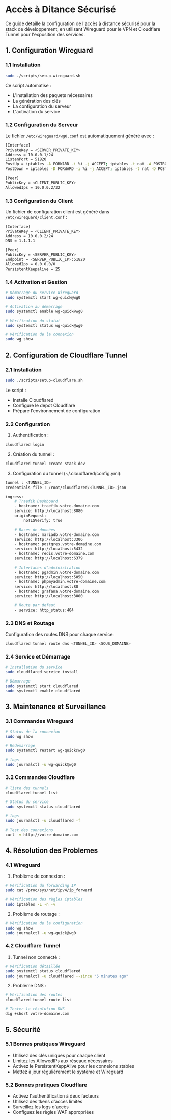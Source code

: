 # Accès à Ditance Sécurisé

Ce guide détaille la configuration de l'accès à distance sécurisé pour la stack de développement, en utilisant Wireguard pour le VPN et Cloudflare Tunnel pour l'exposition des services.

## 1. Configuration Wireguard

### 1.1 Installation

```bash
sudo ./scripts/setup-wireguard.sh
```

Ce script automatise :
- L'installation des paquets nécessaires
- La génération des clés
- La configuration du serveur
- L'activation du service

### 1.2 Configuration du Serveur

Le fichier `/etc/wireguard/wg0.conf` est automatiquement généré avec :

```bash
[Interface]
PrivateKey = <SERVER_PRIVATE_KEY>
Address = 10.0.0.1/24
ListenPort = 51820
PostUp = iptables -A FORWARD -i %i -j ACCEPT; iptables -t nat -A POSTROUTING -o eth0 -j MASQUERADE
PostDown = iptables -D FORWARD -i %i -j ACCEPT; iptables -t nat -D POSTROUTING -o eth0 -j MASQUERADE

[Peer]
PublicKey = <CLIENT_PUBLIC_KEY>
AllowedIps = 10.0.0.2/32
```

### 1.3 Configuration du Client

Un fichier de configuration client est généré dans `/etc/wireguard/client.conf` :

```bash
[Interface]
PrivateKey = <CLIENT_PRIVATE_KEY>
Address = 10.0.0.2/24
DNS = 1.1.1.1

[Peer]
PublicKey = <SERVER_PUBLIC_KEY>
Endpoint = <SERVER_PUBLIC_IP>:51820
AllowedIps = 0.0.0.0/0
PersistentKeepalive = 25
```

### 1.4 Activation et Gestion

```bash
# Démarrage du service Wireguard
sudo systemctl start wg-quick@wg0

# Activation au démarrage
sudo systemctl enable wg-quick@wg0

# Vérification du statut
sudo systemctl status wg-quick@wg0

# Vérification de la connexion
sudo wg show
```

## 2. Configuration de Cloudflare Tunnel

### 2.1 Installation

```bash
sudo ./scripts/setup-cloudflare.sh
```

Le script :
- Installe Cloudflared
- Configure le depot Cloudflare
- Prépare l'environnement de configuration

### 2.2 Configuration

1. Authentification :
```bash
cloudflared login
```
2. Création du tunnel :
```bash
cloudflared tunnel create stack-dev
```
3. Configuration du tunnel (~/.cloudflared/config.yml):
```bash
tunnel : <TUNNEL_ID>
credentials-file : /root/cloudflared/<TUNNEL_ID>.json

ingress:
    # Traefik Dashboard
    - hostname: traefik.votre-domaine.com
    service: http://localhost:8080
    originRequest:
        noTLSVerify: true
    
    # Bases de données
    - hostname: mariadb.votre-domaine.com
    service: http://localhost:3306
    - hostname: postgres.votre-domaine.com
    service: http://localhost:5432
    - hostname: redis.votre-domaine.com
    service: http://localhost:6379

    # Interfaces d'administration
    - hostname: pgadmin.votre-domaine.com
    service: http://localhost:5050
    - hostname: phpmyadmin.votre-domaine.com
    service: http://localhost:80
    - hostname: grafana.votre-domaine.com
    service: http://localhost:3000

    # Route par defaut
    - service: http_status:404
```

### 2.3 DNS et Routage

Configuration des routes DNS pour chaque service:
```bash
cloudflared tunnel route dns <TUNNEL_ID> <SOUS_DOMAINE>
```

### 2.4 Service et Démarrage

```bash
# Installation du service
sudo cloudflared service install

# Démarrage
sudo systemctl start cloudflared
sudo systemctl enable cloudflared
```

## 3. Maintenance et Surveillance

### 3.1 Commandes Wireguard

```bash
# Status de la connexion
sudo wg show

# Redémarrage
sudo systemctl restart wg-quick@wg0

# logs
sudo journalctl -u wg-quick@wg0
```

### 3.2 Commandes Cloudflare

```bash
# liste des tunnels
cloudflared tunnel list

# Status du service
sudo systemctl status cloudflared

# logs
sudo journalctl -u cloudflared -f

# Test des connexions
curl -v http://votre-domaine.com
```

## 4. Résolution des Problemes

### 4.1 Wireguard

1. Problème de connexion :
```bash
# Vérification du forwarding IP
sudo cat /proc/sys/net/ipv4/ip_forward

# Vérification des règles iptables
sudo iptables -L -n -v
```

2. Problème de routage :
```bash
# Vérification de la configuration
sudo wg show
sudo journalctl -u wg-quick@wg0
```

### 4.2 Cloudflare Tunnel

1. Tunnel non connecté :
```bash
# Vérification détaillée
sudo systemctl status cloudflared
sudo journalctl -u cloudflared --since "5 minutes ago"
```

2. Problème DNS :
```bash
# Vérification des routes
cloudflared tunnel route list

# Tester la résolution DNS
dig +short votre-domaine.com
```

## 5. Sécurité

### 5.1 Bonnes pratiques Wireguard

- Utilisez des clés uniques pour chaque client
- Limitez les AllowedIPs aux réseaux nécessaires
- Activez le PersistentKeppAlive pour les conneions stables
- Mettez à jour régulièrement le système et Wireguard

### 5.2 Bonnes pratiques Cloudflare

- Activez l'authentification à deux facteurs
- Utilisez des tkens d'accès limités
- Surveillez les logs d'accès
- Configuez les règles WAF appropriées